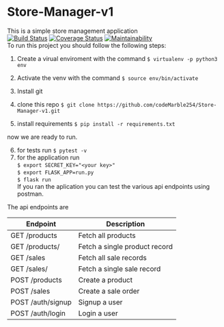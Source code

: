 # Store-Manager-v1
This is a simple store management application\
[![Build Status](https://travis-ci.org/codeMarble254/Store-Manager-v1.svg?branch=bg-fix-heroku-deployment-161331066)](https://travis-ci.org/codeMarble254/Store-Manager-v1) [![Coverage Status](https://coveralls.io/repos/github/codeMarble254/Store-Manager-v1/badge.svg?branch=ft-signup-api-161309703)](https://coveralls.io/github/codeMarble254/Store-Manager-v1?branch=ft-signup-api-161309703) [![Maintainability](https://api.codeclimate.com/v1/badges/836fa03585ea46a6136d/maintainability)](https://codeclimate.com/github/codeMarble254/Store-Manager-v1/maintainability)\
To run this project you should follow the following steps:

1. Create a virual enviroment with the command
`$ virtualenv -p python3 env`

2. Activate the venv with the command
`$ source env/bin/activate`

3. Install git

4. clone this repo
`$ git clone https://github.com/codeMarble254/Store-Manager-v1.git`

5. install requirements
`$ pip install -r requirements.txt`

now we are ready to run.

6. for tests run
`$ pytest -v`
7. for the application run \
`$ export SECRET_KEY="<your key>"`\
`$ export FLASK_APP=run.py`\
`$ flask run` \
If you ran the aplication you can test the various api endpoints using postman.

The api endpoints are

| Endpoint | Description |
| --- | --- |
| GET /products | Fetch all products |
| GET /products/<productId> | Fetch a single product record |
| GET /sales | Fetch all sale records |
| GET /sales/<saleId> | Fetch a single sale record |
| POST /products | Create a product |
| POST /sales | Create a sale order |
| POST /auth/signup | Signup a user |
| POST /auth/login | Login a user |
